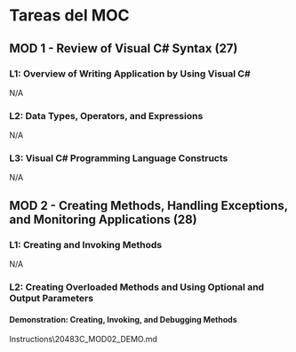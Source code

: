 # Tareas del MOC

## MOD 1 - Review of Visual C# Syntax (27)

### L1: Overview of  Writing Application by Using Visual C#

N/A

### L2: Data Types,  Operators, and Expressions

N/A

### L3: Visual C#  Programming Language Constructs

N/A

## MOD 2 - Creating Methods,  Handling Exceptions, and Monitoring Applications (28)  
### L1: Creating and  Invoking Methods

N/A

### L2: Creating  Overloaded Methods and Using Optional and Output Parameters

#### Demonstration:  Creating, Invoking, and Debugging Methods

Instructions\20483C_MOD02_DEMO.md











